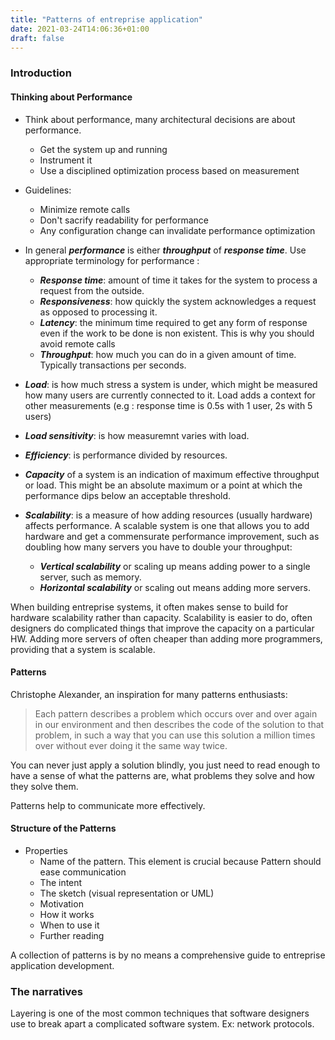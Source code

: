 ```yaml
---
title: "Patterns of entreprise application"
date: 2021-03-24T14:06:36+01:00
draft: false
---
```


### Introduction

#### Thinking about Performance

- Think about performance, many architectural decisions are about performance.
  - Get the system up and running
  - Instrument it
  - Use a disciplined optimization process based on measurement

- Guidelines:
  - Minimize remote calls
  - Don't sacrify readability for performance 
  - Any configuration change can invalidate performance optimization

- In general ***performance*** is either ***throughput*** of ***response time***. Use appropriate terminology for performance :
  - ***Response time***: amount of time it takes for the system to process a request from the outside.
  - ***Responsiveness***: how quickly the system acknowledges a request as opposed to processing it.
  - ***Latency***: the minimum  time required to get any form of response even if the work to be done is non existent. This is why you should avoid remote calls
  - ***Throughput***: how much you can do in a given amount of time. Typically transactions per seconds.

- ***Load***: is how much stress a system is under, which might be measured how many users are currently connected to it. Load adds a context for other measurements (e.g : response time is 0.5s with 1 user, 2s with 5 users)
- ***Load sensitivity***: is how measuremnt varies with load.
- ***Efficiency***: is performance divided by resources.
- ***Capacity*** of a system is an indication of maximum effective throughput or load. This might be an absolute maximum or a point at which the performance dips below an acceptable threshold.
- ***Scalability***: is a measure of how adding resources (usually hardware) affects performance. A scalable system is one that allows you to add hardware and get a commensurate performance improvement, such as doubling how many servers you have to double your throughput:
    - ***Vertical scalability*** or scaling up means adding power to a single server, such as memory.
    - ***Horizontal scalability*** or scaling out means adding more servers.

When building entreprise systems, it often makes sense to build for hardware scalability rather than capacity. 
Scalability is easier to do, often designers do complicated things that improve the capacity on a particular HW. 
Adding more servers of often cheaper than adding more programmers, providing that a system is scalable.

#### Patterns

Christophe Alexander, an inspiration for many patterns enthusiasts:
> Each pattern describes a problem which occurs over and over again in our environment and then describes the code of the solution to that problem, in such a way that you can use this solution a million times over without ever doing it the same way twice.

You can never just apply a solution blindly, you just need to read enough to have a sense of what the patterns are, what problems they solve and how they solve them.

Patterns help to communicate more effectively.

#### Structure of the Patterns

- Properties
  - Name of the pattern. This element is crucial because Pattern should ease communication
  - The intent
  - The sketch (visual representation or UML)
  - Motivation
  - How it works
  - When to use it
  - Further reading

A collection of patterns is by no means a comprehensive guide to entreprise application development.

### The narratives

Layering is one of the most common techniques that software designers use to break apart a complicated software system. Ex: network protocols.
